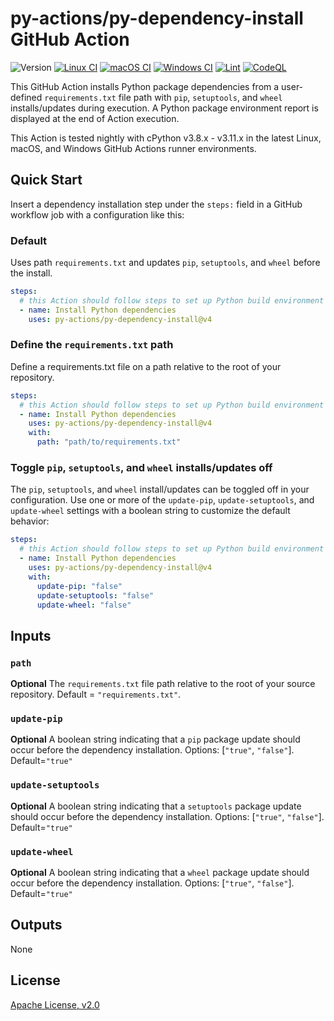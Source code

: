 # py-actions/py-dependency-install GitHub Action

![Version](https://img.shields.io/github/v/release/py-actions/py-dependency-install?sort=semver)
[![Linux CI](https://github.com/py-actions/py-dependency-install/workflows/Linux%20CI/badge.svg)](https://github.com/py-actions/py-dependency-install/actions?query=workflow%3A%22Linux+CI%22)
[![macOS CI](https://github.com/py-actions/py-dependency-install/workflows/macOS%20CI/badge.svg)](https://github.com/py-actions/py-dependency-install/actions?query=workflow%3A%22macOS+CI%22)
[![Windows CI](https://github.com/py-actions/py-dependency-install/workflows/Windows%20CI/badge.svg)](https://github.com/py-actions/py-dependency-install/actions?query=workflow%3A%22Windows+CI%22)
[![Lint](https://github.com/py-actions/py-dependency-install/workflows/Lint/badge.svg)](https://github.com/py-actions/py-dependency-install/actions?query=workflow%3ALint)
[![CodeQL](https://github.com/py-actions/py-dependency-install/actions/workflows/codeql.yml/badge.svg)](https://github.com/py-actions/py-dependency-install/actions/workflows/codeql.yml)

This GitHub Action installs Python package dependencies from a user-defined `requirements.txt` file path with `pip`, `setuptools`, and `wheel` installs/updates during execution.  A Python package environment report is displayed at the end of Action execution.

This Action is tested nightly with cPython v3.8.x - v3.11.x in the latest Linux, macOS, and Windows GitHub Actions runner environments.

## Quick Start

Insert a dependency installation step under the `steps:` field in a GitHub workflow job with a configuration like this:

### Default

Uses path `requirements.txt` and updates `pip`, `setuptools`, and `wheel` before the install.

```yaml
steps:
  # this Action should follow steps to set up Python build environment
  - name: Install Python dependencies
    uses: py-actions/py-dependency-install@v4
```

### Define the `requirements.txt` path

Define a requirements.txt file on a path relative to the root of your repository.

```yaml
steps:
  # this Action should follow steps to set up Python build environment
  - name: Install Python dependencies
    uses: py-actions/py-dependency-install@v4
    with:
      path: "path/to/requirements.txt"
```

### Toggle `pip`, `setuptools`, and `wheel` installs/updates off

The `pip`, `setuptools`, and `wheel` install/updates can be toggled off in your configuration. Use one or more of the `update-pip`, `update-setuptools`, and `update-wheel` settings with a boolean string to customize the default behavior:

```yaml
steps:
  # this Action should follow steps to set up Python build environment
  - name: Install Python dependencies
    uses: py-actions/py-dependency-install@v4
    with:
      update-pip: "false"
      update-setuptools: "false"
      update-wheel: "false"
```

## Inputs

### `path`

**Optional** The `requirements.txt` file path relative to the root of your source repository. Default = `"requirements.txt"`.

### `update-pip`

**Optional** A boolean string indicating that a `pip` package update should occur before the dependency installation. Options: [`"true"`, `"false"`].  Default=`"true"`

### `update-setuptools`

**Optional** A boolean string indicating that a `setuptools` package update should occur before the dependency installation. Options: [`"true"`, `"false"`].  Default=`"true"`

### `update-wheel`

**Optional** A boolean string indicating that a `wheel` package update should occur before the dependency installation. Options: [`"true"`, `"false"`].  Default=`"true"`

## Outputs

None

## License

[Apache License, v2.0](LICENSE)

